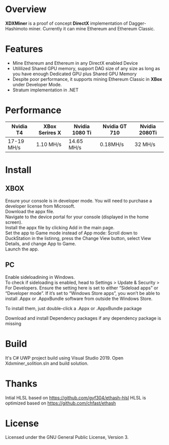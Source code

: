  # Overview
**XDXMiner** is a proof of concept **DirectX** implementation of Dagger-Hashimoto miner. Currently it can mine Ethereum and Ethereum Classic.

# Features

* Mine Ethereum and Ethereum in any DirectX enabled Device
* Utililized Shared GPU memory, support DAG size of any size as long as you have enough Dedicated GPU plus Shared GPU Memory
* Despite poor performance, it supports mining Ethereum Classic in **XBox** under Developer Mode. 
* Stratum implementation in .NET

# Performance

| Nvidia T4    | XBox Serires X  |  Nvidia 1080 Ti   | Nvidia GT 710  | Nvidia 2080Ti  | 
| ------------- | -------------   | ----------     | --------      |      ----         |   
| 17-19 MH/s     | 1.10 MH/s      |   14.65 MH/s    |   0.18MH/s    |   32 MH/s        |  
 
# Install 
## XBOX
Ensure your console is in developer mode. You will need to purchase a developer license from Microsoft.\
Download the appx file.\
Navigate to the device portal for your console (displayed in the home screen).\
Install the appx file by clicking Add in the main page.\
Set the app to Game mode instead of App mode: Scroll down to DuckStation in the listinng, press the Change View button, select View Details, and change App to Game.\
Launch the app.

## PC
Enable sideloadining in Windows.\
To check if sideloading is enabled, head to Settings > Update & Security > For Developers. Ensure the setting here is set to either “Sideload apps” or “Developer mode”. If it’s set to “Windows Store apps”, you won’t be able to install .Appx or .AppxBundle software from outside the Windows Store.

To install them, just double-click a .Appx or .AppxBundle package

Download and install Dependency packages if any dependency package is missing

# Build 
It's C# UWP project build using Visual Studio 2019.
Open Xdxminer_solition.sln and build solution. 

# Thanks 
Intial HLSL based on https://github.com/gyf304/ethash-hlsl 
HLSL is optimized based on https://github.com/chfast/ethash

# License
Licensed under the GNU General Public License, Version 3.


